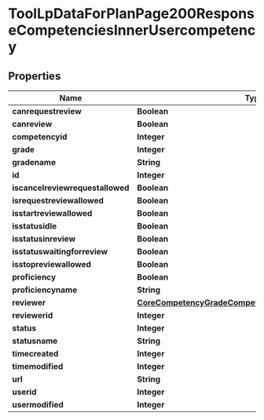 

# ToolLpDataForPlanPage200ResponseCompetenciesInnerUsercompetency


## Properties

| Name | Type | Description | Notes |
|------------ | ------------- | ------------- | -------------|
|**canrequestreview** | **Boolean** | canrequestreview |  |
|**canreview** | **Boolean** | canreview |  |
|**competencyid** | **Integer** | competencyid |  |
|**grade** | **Integer** | grade |  |
|**gradename** | **String** | gradename |  |
|**id** | **Integer** | id |  |
|**iscancelreviewrequestallowed** | **Boolean** | iscancelreviewrequestallowed |  |
|**isrequestreviewallowed** | **Boolean** | isrequestreviewallowed |  |
|**isstartreviewallowed** | **Boolean** | isstartreviewallowed |  |
|**isstatusidle** | **Boolean** | isstatusidle |  |
|**isstatusinreview** | **Boolean** | isstatusinreview |  |
|**isstatuswaitingforreview** | **Boolean** | isstatuswaitingforreview |  |
|**isstopreviewallowed** | **Boolean** | isstopreviewallowed |  |
|**proficiency** | **Boolean** | proficiency |  |
|**proficiencyname** | **String** | proficiencyname |  |
|**reviewer** | [**CoreCompetencyGradeCompetency200ResponseActionuser**](CoreCompetencyGradeCompetency200ResponseActionuser.md) |  |  [optional] |
|**reviewerid** | **Integer** | reviewerid |  |
|**status** | **Integer** | status |  |
|**statusname** | **String** | statusname |  |
|**timecreated** | **Integer** | timecreated |  |
|**timemodified** | **Integer** | timemodified |  |
|**url** | **String** | url |  |
|**userid** | **Integer** | userid |  |
|**usermodified** | **Integer** | usermodified |  |



